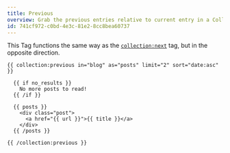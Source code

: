 ```yaml
---
title: Previous
overview: Grab the previous entries relative to current entry in a Collection.
id: 741cf972-c0bd-4e3c-81e2-8cc8bea60737
---
```

This Tag functions the same way as the [`collection:next`](/reference/tags/collection-next) tag, but in the opposite direction.

```
{{ collection:previous in="blog" as="posts" limit="2" sort="date:asc" }}

  {{ if no_results }}
    No more posts to read!
  {{ /if }}

  {{ posts }}
    <div class="post">
      <a href="{{ url }}">{{ title }}</a>
    </div>
  {{ /posts }}

{{ /collection:previous }}
```
